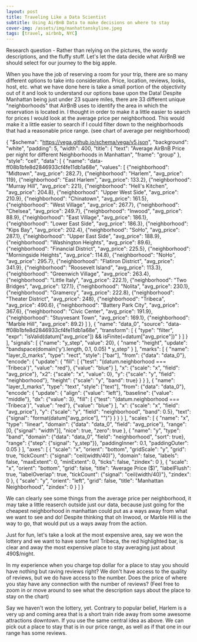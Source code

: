 ```yaml
---
layout: post
title: Traveling Like a Data Scientist
subtitle: Using AirBnB Data to make decisions on where to stay
cover-img: /assets/img/manhattanskyline.jpeg
tags: [travel, airbnb, NYC]
---
```


Research question - Rather than relying on the pictures, the wordy descriptions, and the fluffy stuff. Let's let the data decide what AirBnB we should select for our journey to the big apple. 

When you have the job of reserving a room for your trip, there are so many different options to take into consideration. Price, location, reviews, looks, host, etc. what we have done here is take a small portion of the objectivity out of it and look to understand our options base upon the Data!
Despite Manhattan being just under 23 square miles, there are 33 different unique "neighborhoods" that AirBnB uses to identify the area in which the reservation is located in. I thought in order to make it a little easier to search for prices I would look at the average price per neighborhood. This would make it a little easier to search if I could filter down to the neighborhoods that had a reasonable price range. (see chart of average per neighborhood)

{
  "$schema": "https://vega.github.io/schema/vega/v5.json",
  "background": "white",
  "padding": 5,
  "width": 400,
  "title": {
    "text": "Average AirBnB Price per night for different Neighborhoods in Manhattan",
    "frame": "group"
  },
  "style": "cell",
  "data": [
    {
      "name": "data-ff08b1bfe8d2846933cf4fe11db1a68e",
      "values": [
        {"neighborhood": "Midtown", "avg_price": 282.7},
        {"neighborhood": "Harlem", "avg_price": 119},
        {"neighborhood": "East Harlem", "avg_price": 133.2},
        {"neighborhood": "Murray Hill", "avg_price": 221},
        {"neighborhood": "Hell's Kitchen", "avg_price": 204.8},
        {"neighborhood": "Upper West Side", "avg_price": 210.9},
        {"neighborhood": "Chinatown", "avg_price": 161.5},
        {"neighborhood": "West Village", "avg_price": 267.7},
        {"neighborhood": "Chelsea", "avg_price": 249.7},
        {"neighborhood": "Inwood", "avg_price": 88.9},
        {"neighborhood": "East Village", "avg_price": 186.1},
        {"neighborhood": "Lower East Side", "avg_price": 186.3},
        {"neighborhood": "Kips Bay", "avg_price": 202.4},
        {"neighborhood": "SoHo", "avg_price": 287.1},
        {"neighborhood": "Upper East Side", "avg_price": 188.9},
        {"neighborhood": "Washington Heights", "avg_price": 89.6},
        {"neighborhood": "Financial District", "avg_price": 225.5},
        {"neighborhood": "Morningside Heights", "avg_price": 114.8},
        {"neighborhood": "NoHo", "avg_price": 295.7},
        {"neighborhood": "Flatiron District", "avg_price": 341.9},
        {"neighborhood": "Roosevelt Island", "avg_price": 113.3},
        {"neighborhood": "Greenwich Village", "avg_price": 263.4},
        {"neighborhood": "Little Italy", "avg_price": 222.1},
        {"neighborhood": "Two Bridges", "avg_price": 127.1},
        {"neighborhood": "Nolita", "avg_price": 230.1},
        {"neighborhood": "Gramercy", "avg_price": 222.8},
        {"neighborhood": "Theater District", "avg_price": 248},
        {"neighborhood": "Tribeca", "avg_price": 490.6},
        {"neighborhood": "Battery Park City", "avg_price": 367.6},
        {"neighborhood": "Civic Center", "avg_price": 191.9},
        {"neighborhood": "Stuyvesant Town", "avg_price": 169.1},
        {"neighborhood": "Marble Hill", "avg_price": 89.2}
      ]
    },
    {
      "name": "data_0",
      "source": "data-ff08b1bfe8d2846933cf4fe11db1a68e",
      "transform": [
        {
          "type": "filter",
          "expr": "isValid(datum[\"avg_price\"]) && isFinite(+datum[\"avg_price\"])"
        }
      ]
    }
  ],
  "signals": [
    {"name": "y_step", "value": 20},
    {
      "name": "height",
      "update": "bandspace(domain('y').length, 0.1, 0.05) * y_step"
    }
  ],
  "marks": [
    {
      "name": "layer_0_marks",
      "type": "rect",
      "style": ["bar"],
      "from": {"data": "data_0"},
      "encode": {
        "update": {
          "fill": [
            {"test": "(datum.neighborhood === 'Tribeca')", "value": "red"},
            {"value": "blue"}
          ],
          "x": {"scale": "x", "field": "avg_price"},
          "x2": {"scale": "x", "value": 0},
          "y": {"scale": "y", "field": "neighborhood"},
          "height": {"scale": "y", "band": true}
        }
      }
    },
    {
      "name": "layer_1_marks",
      "type": "text",
      "style": ["text"],
      "from": {"data": "data_0"},
      "encode": {
        "update": {
          "align": {"value": "left"},
          "baseline": {"value": "middle"},
          "dx": {"value": 3},
          "fill": [
            {"test": "(datum.neighborhood === 'Tribeca')", "value": "red"},
            {"value": "blue"}
          ],
          "x": {"scale": "x", "field": "avg_price"},
          "y": {"scale": "y", "field": "neighborhood", "band": 0.5},
          "text": {"signal": "format(datum[\"avg_price\"], \"\")"}
        }
      }
    }
  ],
  "scales": [
    {
      "name": "x",
      "type": "linear",
      "domain": {"data": "data_0", "field": "avg_price"},
      "range": [0, {"signal": "width"}],
      "nice": true,
      "zero": true
    },
    {
      "name": "y",
      "type": "band",
      "domain": {"data": "data_0", "field": "neighborhood", "sort": true},
      "range": {"step": {"signal": "y_step"}},
      "paddingInner": 0.1,
      "paddingOuter": 0.05
    }
  ],
  "axes": [
    {
      "scale": "x",
      "orient": "bottom",
      "gridScale": "y",
      "grid": true,
      "tickCount": {"signal": "ceil(width/40)"},
      "domain": false,
      "labels": false,
      "maxExtent": 0,
      "minExtent": 0,
      "ticks": false,
      "zindex": 0
    },
    {
      "scale": "x",
      "orient": "bottom",
      "grid": false,
      "title": "Average Price ($)",
      "labelFlush": true,
      "labelOverlap": true,
      "tickCount": {"signal": "ceil(width/40)"},
      "zindex": 0
    },
    {
      "scale": "y",
      "orient": "left",
      "grid": false,
      "title": "Manhattan Neighborhood",
      "zindex": 0
    }
  ]
}

We can clearly see some things from the average price per neighborhood, it may take a little reaserch outside just our data, because just going for the cheapest neighborhood in manhattan could put as a ways away from what we want to see and do! Despite thinking that oh Inwood, or Marble Hill is the way to go, that would put us a ways away from the action.

Just for fun, let's take a look at the most expensive area, say we won the lottery and we want to have some fun! Tribeca, the red highlighted bar, is clear and away the most expensive place to stay averaging just about 490$/night.

In my experience when you charge top dollar for a place to stay you should have nothing but raving reviews right? We don't have access to the quality of reviews, but we do have access to the number. Does the price of where you stay have any connection with the number of reviews? (Feel free to zoom in or move around to see what the description says about the place to stay on the chart)

Say we haven't won the lottery, yet. Contrary to popular belief, Harlem is a very up and coming area that is a short train ride away from some awesome attractions downtown. If you use the same central idea as above. We can pick out a place to stay that is in our price range, as well as if that one in our range has some reviews. 


